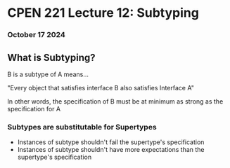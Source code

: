 # **CPEN 221 Lecture 12: Subtyping**
### October 17 2024

## What is Subtyping?

B is a subtype of A means...

"Every object that satisfies interface B also satisfies Interface A"

In other words, the specification of B must be at minimum as strong as the specification for A

### Subtypes are substitutable for Supertypes
- Instances of subtype shouldn't fail the supertype's specification
- Instances of subtype shouldn't have more expectations than the supertype's specification

